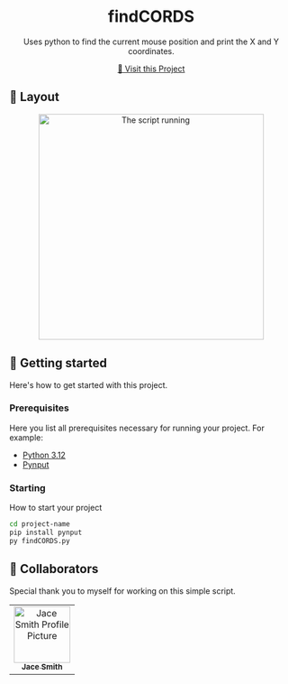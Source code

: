                   
 
<h1 align="center" style="font-weight: bold;">findCORDS</h1>


<p align="center">Uses python to find the current mouse position and print the X and Y coordinates.</p>


<p align="center">
<a href="https://github.com/VoydeYT/findCORDS">📱 Visit this Project</a>
</p>
 
<h2 id="layout">🎨 Layout</h2>

<p align="center">

<img src="https://i.imgur.com/vwXpG6e.png" alt="The script running" width="400px">
</p>
 
<h2 id="started">🚀 Getting started</h2>

Here's how to get started with this project.
 
<h3>Prerequisites</h3>

Here you list all prerequisites necessary for running your project. For example:

- [Python 3.12](https://www.python.org/ftp/python/3.12.4/python-3.12.4-amd64.exe)
- [Pynput](https://pypi.org/project/pynput/)
 
<h3>Starting</h3>

How to start your project

```bash
cd project-name
pip install pynput
py findCORDS.py
```
 
<h2 id="colab">🤝 Collaborators</h2>

<p>Special thank you to myself for working on this simple script.</p>
<table>
<tr>

<td align="center">
<a href="https://github.com/VoydeYT">
<img src="https://avatars.githubusercontent.com/u/76181180?v=4" width="100px;" alt="Jace Smith Profile Picture"/><br>
<sub>
<b>Jace Smith</b>
</sub>
</a>
</td>

</tr>
</table>

